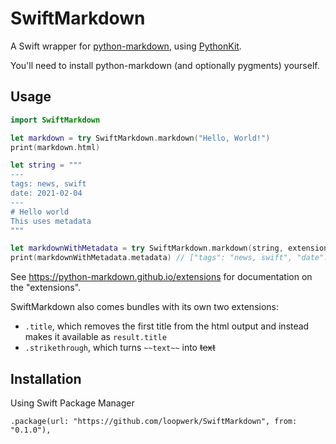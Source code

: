 # SwiftMarkdown

A Swift wrapper for [python-markdown](https://github.com/Python-Markdown/markdown), using [PythonKit](https://github.com/pvieito/PythonKit).

You'll need to install python-markdown (and optionally pygments) yourself.

## Usage

``` swift
import SwiftMarkdown

let markdown = try SwiftMarkdown.markdown("Hello, World!")
print(markdown.html)

let string = """
---
tags: news, swift
date: 2021-02-04
---
# Hello world
This uses metadata
"""

let markdownWithMetadata = try SwiftMarkdown.markdown(string, extensions: [.meta])
print(markdownWithMetadata.metadata) // ["tags": "news, swift", "date": "2021-02-04"]

```

See https://python-markdown.github.io/extensions for documentation on the "extensions".

SwiftMarkdown also comes bundles with its own two extensions:

- `.title`, which removes the first title from the html output and instead makes it available as `result.title`
- `.strikethrough`, which turns `~~text~~` into ~~text~~


## Installation

Using Swift Package Manager

```
.package(url: "https://github.com/loopwerk/SwiftMarkdown", from: "0.1.0"),
```
